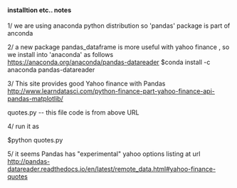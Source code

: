 #### installtion etc.. notes

1/ we are using anaconda python distribution so 'pandas' package is part of anconda

2/ a new package pandas_dataframe is more useful with yahoo finance , so we install into 'anaconda' as follows https://anaconda.org/anaconda/pandas-datareader
 $conda install -c anaconda pandas-datareader 

3/ This site provides good Yahoo finance with Pandas http://www.learndatasci.com/python-finance-part-yahoo-finance-api-pandas-matplotlib/

  quotes.py -- this file code is from above URL 

4/ run it as

  $python quotes.py

5/ it seems Pandas has "experimental" yahoo options listing at url http://pandas-datareader.readthedocs.io/en/latest/remote_data.html#yahoo-finance-quotes
